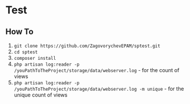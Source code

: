 # Test

## How To

1. `git clone https://github.com/ZagovorychevEPAM/sptest.git`
2. `cd sptest`
3. `composer install`
4. `php artisan log:reader -p /youPathToTheProject/storage/data/webserver.log` - for the count of views
5. `php artisan log:reader -p /youPathToTheProject/storage/data/webserver.log -m unique` - for the unique count of views
